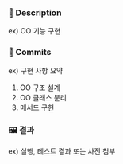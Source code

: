 ### 📝 Description

ex) OO 기능 구현

### 💽 Commits

ex)
구현 사항 요약
1. OO 구조 설계
2. OO 클래스 분리
3. 메서드 구현


### 🖼 결과

ex) 실행, 테스트 결과 또는 사진 첨부

